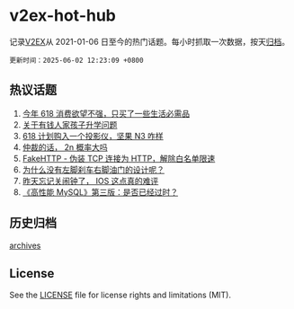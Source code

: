 # v2ex-hot-hub

 记录[V2EX](https://www.v2ex.com/)从 2021-01-06 日至今的热门话题。每小时抓取一次数据，按天[归档](archives)。

`更新时间：2025-06-02 12:23:09 +0800`

## 热议话题

1. [今年 618 消费欲望不强，只买了一些生活必需品](https://www.v2ex.com/t/1135708)
1. [关于有钱人家孩子升学问题](https://www.v2ex.com/t/1135751)
1. [618 计划购入一个投影仪，坚果 N3 咋样](https://www.v2ex.com/t/1135731)
1. [仲裁的话， 2n 概率大吗](https://www.v2ex.com/t/1135704)
1. [FakeHTTP - 伪装 TCP 连接为 HTTP，解除白名单限速](https://www.v2ex.com/t/1135702)
1. [为什么没有左脚刹车右脚油门的设计呢？](https://www.v2ex.com/t/1135739)
1. [昨天忘记关闹钟了， IOS 这点真的难评](https://www.v2ex.com/t/1135788)
1. [《高性能 MySQL》第三版：是否已经过时？](https://www.v2ex.com/t/1135741)

## 历史归档

[archives](archives)

## License

See the [LICENSE](LICENSE) file for license rights and limitations (MIT).
